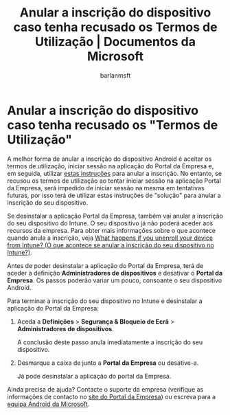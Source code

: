﻿---
title: "Anular a inscrição do dispositivo caso tenha recusado os Termos de Utilização | Documentos da Microsoft"
description: 
keywords: 
author: barlanmsft
ms.author: barlan
manager: angrobe
ms.date: 03/13/2017
ms.topic: article
ms.prod: 
ms.service: microsoft-intune
ms.technology: 
ms.assetid: 4278f000-0258-4de5-93a1-195b48e5061e
searchScope: User help
ROBOTS: 
ms.reviewer: chrisbal
ms.suite: ems
ms.custom: intune-enduser
ms.openlocfilehash: d96619693c879d7e3041b6554363bea58f6792a5
ms.sourcegitcommit: 659fe1b08eb7f02bc7eaed6b9e21a95fa1ef45b0
ms.translationtype: HT
ms.contentlocale: pt-PT
ms.lasthandoff: 10/03/2017
---
# <a name="unenroll-your-device-if-you-declined-terms-of-use"></a>Anular a inscrição do dispositivo caso tenha recusado os "Termos de Utilização"

A melhor forma de anular a inscrição do dispositivo Android é aceitar os termos de utilização, iniciar sessão na aplicação do Portal da Empresa e, em seguida, utilizar [estas instruções](unenroll-your-device-from-intune-android.md) para anular a inscrição. No entanto, se recusou os termos de utilização ao tentar iniciar sessão na aplicação Portal da Empresa, será impedido de iniciar sessão na mesma em tentativas futuras, por isso terá de utilizar estas instruções de "solução" para anular a inscrição do seu dispositivo.

Se desinstalar a aplicação Portal da Empresa, também vai anular a inscrição do seu dispositivo do Intune. O seu dispositivo já não poderá aceder aos recursos da empresa. Para obter mais informações sobre o que acontece quando anula a inscrição, veja [What happens if you unenroll your device from Intune? (O que acontece se anular a inscrição do seu dispositivo no Intune?)](what-happens-if-you-unenroll-your-device-from-intune-android.md).

Antes de poder desinstalar a aplicação do Portal da Empresa, terá de aceder à definição **Administradores de dispositivos** e desativar o **Portal da Empresa**. Os passos poderão variar um pouco, consoante o seu dispositivo Android.

Para terminar a inscrição do seu dispositivo no Intune e desinstalar a aplicação do Portal da Empresa:

1.  Aceda a **Definições** &gt; **Segurança &amp; Bloqueio de Ecrã** &gt; **Administradores de dispositivos**.

    A conclusão deste passo anula imediatamente a inscrição do seu dispositivo.

2.  Desmarque a caixa de junto a **Portal da Empresa** ou desative-a.

    Já pode desinstalar a aplicação do portal da Empresa.

Ainda precisa de ajuda? Contacte o suporte da empresa (verifique as informações de contacto no [site do Portal da Empresa](https://portal.manage.microsoft.com)) ou escreva para a <a href="mailto:wintunedroidfbk@microsoft.com?subject=I'm having unenrolling my Android device&body=Describe the issue you're experiencing here.">equipa Android da Microsoft</a>.
